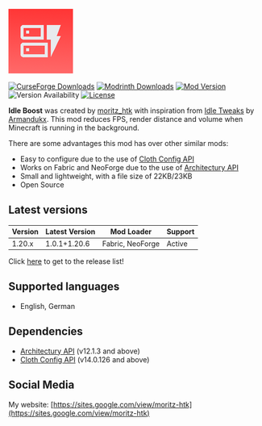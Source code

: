 ![Idle Boost icon](https://github.com/moritz-htk/idle-boost/blob/main/common/src/main/resources/icon.png)

[![CurseForge Downloads](https://cf.way2muchnoise.eu/short_1054545_downloads.svg?badge_style=for_the_badge)](https://www.curseforge.com/minecraft/mc-mods/idle-boost)
[![Modrinth Downloads](https://img.shields.io/modrinth/dt/REC6ythZ?style=for-the-badge&logo=modrinth)](https://modrinth.com/mod/idle-boost)
[![Mod Version](https://img.shields.io/modrinth/v/REC6ythZ?style=for-the-badge)](https://github.com/moritz-htk/idle-boost/releases)
![Version Availability](https://cf.way2muchnoise.eu/versions/1054545.svg?badge_style=for_the_badge)
[![License](https://img.shields.io/badge/LICENSE-moritz__htk_Software_License_Agreement_(mSLA)-red?style=for-the-badge)](https://sites.google.com/view/moritz-htk/license)

**Idle Boost** was created by [moritz_htk](https://github.com/moritz-htk) with inspiration from [Idle Tweaks](https://github.com/Armandukx/IdleFPS) by [Armandukx](https://github.com/Armandukx). This mod reduces FPS, render distance and volume when Minecraft is running in the background.

There are some advantages this mod has over other similar mods:
- Easy to configure due to the use of [Cloth Config API](https://github.com/shedaniel/cloth-config)
- Works on Fabric and NeoForge due to the use of [Architectury API](https://github.com/architectury/architectury-api)
- Small and lightweight, with a file size of 22KB/23KB
- Open Source

## Latest versions
| Version | Latest Version | Mod Loader       | Support |
|---------|----------------|------------------|---------|
| 1.20.x  | 1.0.1+1.20.6   | Fabric, NeoForge | Active  |

Click [here](https://github.com/moritz-htk/idle-boost/releases) to get to the release list!

## Supported languages
- English, German

## Dependencies
- [Architectury API](https://github.com/architectury/architectury-api) (v12.1.3 and above)
- [Cloth Config API](https://github.com/shedaniel/cloth-config) (v14.0.126 and above)

## Social Media
My website: [https://sites.google.com/view/moritz-htk](https://sites.google.com/view/moritz-htk)